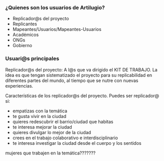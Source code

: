### ¿Quienes son los usuarios de Artilugio?

* Replicador@s del proyecto
* Replicantes
* Mapeantes/Usuarios/Mapeantes-Usuarios
* Académicos
* ONGs
* Gobierno

### Usuari@s principales

Replicador@s del proyecto: A l@s que va dirigido el KIT DE TRABAJO. La idea es que tengan sistematizado el proyecto para su replicabilidad en diferentes partes del mundo, al tiempo que se nutre con nuevas experiencias.

Características de los replicador@s del proyecto. Puedes ser replicador@ si:
* empatizas con la temática
* te gusta vivir en la ciudad
* quieres redescubrir el barrio/ciudad que habitas
* te interesa mejorar la ciudad
* quieres divulgar lo mejor de la ciudad
* crees en el trabajo colaborativo e interdisciplinario 
* te interesa investigar la ciudad desde el cuerpo y los sentidos

mujeres que trabajen en la temática???????
